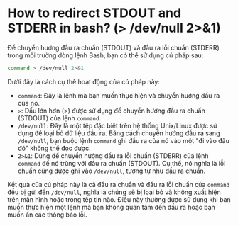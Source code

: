 # How to redirect STDOUT and STDERR in bash? (> /dev/null 2>&1)

Để chuyển hướng đầu ra chuẩn (STDOUT) và đầu ra lỗi chuẩn (STDERR) trong môi trường dòng lệnh Bash, bạn có thể sử dụng cú pháp sau:

```bash
command > /dev/null 2>&1

```

Dưới đây là cách cụ thể hoạt động của cú pháp này:

- `command`: Đây là lệnh mà bạn muốn thực hiện và chuyển hướng đầu ra của nó.
- `>`: Dấu lớn hơn (>) được sử dụng để chuyển hướng đầu ra chuẩn (STDOUT) của lệnh `command`.
- `/dev/null`: Đây là một tệp đặc biệt trên hệ thống Unix/Linux được sử dụng để loại bỏ dữ liệu đầu ra. Bằng cách chuyển hướng đầu ra sang `/dev/null`, bạn buộc lệnh `command` ghi đầu ra của nó vào một "đi vào đâu đó" không thể đọc được.
- `2>&1`: Dùng để chuyển hướng đầu ra lỗi chuẩn (STDERR) của lệnh `command` để nó trùng với đầu ra chuẩn (STDOUT). Cụ thể, nó nghĩa là lỗi chuẩn cũng được ghi vào `/dev/null`, tương tự như đầu ra chuẩn.

Kết quả của cú pháp này là cả đầu ra chuẩn và đầu ra lỗi chuẩn của `command` đều bị gửi đến `/dev/null`, nghĩa là chúng sẽ bị loại bỏ và không xuất hiện trên màn hình hoặc trong tệp tin nào. Điều này thường được sử dụng khi bạn muốn thực hiện một lệnh mà bạn không quan tâm đến đầu ra hoặc bạn muốn ẩn các thông báo lỗi.